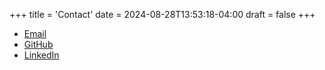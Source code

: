 +++
title = 'Contact'
date = 2024-08-28T13:53:18-04:00
draft = false
+++

-   [Email](mailto:julianlindsaykaufman@gmail.com)
-   [GitHub](https://www.github.com/julianlk522)
-   [LinkedIn](https://www.linkedin.com/in/julian-lindsay-kaufman-b73292303/)
